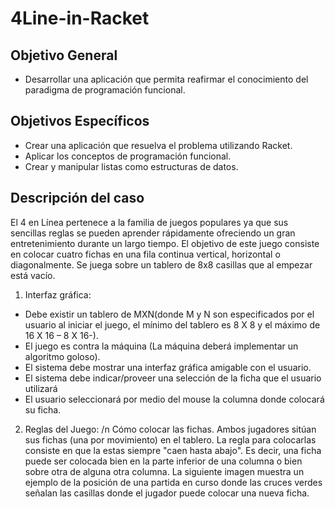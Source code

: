 # 4Line-in-Racket

## Objetivo General
* Desarrollar una aplicación que permita reafirmar el conocimiento del paradigma de programación
funcional.
## Objetivos Específicos
* Crear una aplicación que resuelva el problema utilizando Racket.
* Aplicar los conceptos de programación funcional.
* Crear y manipular listas como estructuras de datos. 

## Descripción del caso
El 4 en Línea pertenece a la familia de juegos populares ya que sus sencillas reglas se pueden aprender
rápidamente ofreciendo un gran entretenimiento durante un largo tiempo. El objetivo de este juego
consiste en colocar cuatro fichas en una fila continua vertical, horizontal o diagonalmente. Se juega
sobre un tablero de 8x8 casillas que al empezar está vacío.
1. Interfaz gráfica:
* Debe existir un tablero de MXN(donde M y N son especificados por el usuario al iniciar el
juego, el mínimo del tablero es 8 X 8 y el máximo de 16 X 16 – 8 X 16-).
* El juego es contra la máquina (La máquina deberá implementar un algoritmo goloso).
* El sistema debe mostrar una interfaz gráfica amigable con el usuario.
* El sistema debe indicar/proveer una selección de la ficha que el usuario utilizará
* El usuario seleccionará por medio del mouse la columna donde colocará su ficha.
2. Reglas del Juego: /n
Cómo colocar las fichas. Ambos jugadores sitúan sus fichas (una por movimiento) en el tablero.
La regla para colocarlas consiste en que la estas siempre "caen hasta abajo". Es decir, una ficha
puede ser colocada bien en la parte inferior de una columna o bien sobre otra de alguna otra
columna. La siguiente imagen muestra un ejemplo de la posición de una partida en curso donde
las cruces verdes señalan las casillas donde el jugador puede colocar una nueva ficha.
 
